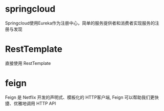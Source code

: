 # springcloud
Springcloud使用Eureka作为注册中心，简单的服务提供者和消费者实现服务的注册与发现
# RestTemplate 
直接使用 RestTemplate 
# feign
Feign 是 Netflix 开发的声明式、模板化的 HTTP客户端, Feign 可以帮助我们更快捷、优雅地调用 HTTP API
